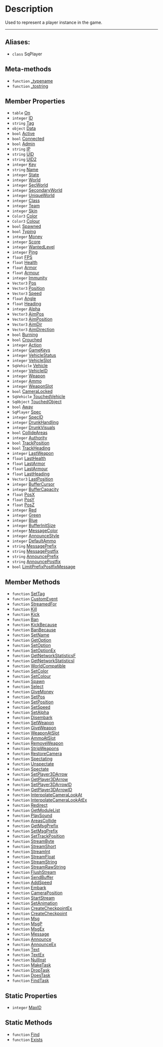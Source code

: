 # Description

Used to represent a player instance in the game.

----

## Aliases:

* `class` SqPlayer

## Meta-methods

* `function` [\_typename](Function.SqPlayer._typename)
* `function` [\_tostring](Function.SqPlayer._tostring)

## Member Properties

* `table` [On](Property.SqPlayer.On)
* `integer` [ID](Property.SqPlayer.ID)
* `string` [Tag](Property.SqPlayer.Tag)
* `object` [Data](Property.SqPlayer.Data)
* `bool` [Active](Property.SqPlayer.Active)
* `bool` [Connected](Property.SqPlayer.Connected)
* `bool` [Admin](Property.SqPlayer.Admin)
* `string` [IP](Property.SqPlayer.IP)
* `string` [UID](Property.SqPlayer.UID)
* `string` [UID2](Property.SqPlayer.UID2)
* `integer` [Key](Property.SqPlayer.Key)
* `string` [Name](Property.SqPlayer.Name)
* `integer` [State](Property.SqPlayer.State)
* `integer` [World](Property.SqPlayer.World)
* `integer` [SecWorld](Property.SqPlayer.SecWorld)
* `integer` [SecondaryWorld](Property.SqPlayer.SecondaryWorld)
* `integer` [UniqueWorld](Property.SqPlayer.UniqueWorld)
* `integer` [Class](Property.SqPlayer.Class)
* `integer` [Team](Property.SqPlayer.Team)
* `integer` [Skin](Property.SqPlayer.Skin)
* `Color3` [Color](Property.SqPlayer.Color)
* `Color3` [Colour](Property.SqPlayer.Colour)
* `bool` [Spawned](Property.SqPlayer.Spawned)
* `bool` [Typing](Property.SqPlayer.Typing)
* `integer` [Money](Property.SqPlayer.Money)
* `integer` [Score](Property.SqPlayer.Score)
* `integer` [WantedLevel](Property.SqPlayer.WantedLevel)
* `integer` [Ping](Property.SqPlayer.Ping)
* `float` [FPS](Property.SqPlayer.FPS)
* `float` [Health](Property.SqPlayer.Health)
* `float` [Armor](Property.SqPlayer.Armor)
* `float` [Armour](Property.SqPlayer.Armour)
* `integer` [Immunity](Property.SqPlayer.Immunity)
* `Vector3` [Pos](Property.SqPlayer.Pos)
* `Vector3` [Position](Property.SqPlayer.Position)
* `Vector3` [Speed](Property.SqPlayer.Speed)
* `float` [Angle](Property.SqPlayer.Angle)
* `float` [Heading](Property.SqPlayer.Heading)
* `integer` [Alpha](Property.SqPlayer.Alpha)
* `Vector3` [AimPos](Property.SqPlayer.AimPos)
* `Vector3` [AimPosition](Property.SqPlayer.AimPosition)
* `Vector3` [AimDir](Property.SqPlayer.AimDir)
* `Vector3` [AimDirection](Property.SqPlayer.AimDirection)
* `bool` [Burning](Property.SqPlayer.Burning)
* `bool` [Crouched](Property.SqPlayer.Crouched)
* `integer` [Action](Property.SqPlayer.Action)
* `integer` [GameKeys](Property.SqPlayer.GameKeys)
* `integer` [VehicleStatus](Property.SqPlayer.VehicleStatus)
* `integer` [VehicleSlot](Property.SqPlayer.VehicleSlot)
* `SqVehicle` [Vehicle](Property.SqPlayer.Vehicle)
* `integer` [VehicleID](Property.SqPlayer.VehicleID)
* `integer` [Weapon](Property.SqPlayer.Weapon)
* `integer` [Ammo](Property.SqPlayer.Ammo)
* `integer` [WeaponSlot](Property.SqPlayer.WeaponSlot)
* `bool` [CameraLocked](Property.SqPlayer.CameraLocked)
* `SqVehicle` [TouchedVehicle](Property.SqPlayer.TouchedVehicle)
* `SqObject` [TouchedObject](Property.SqPlayer.TouchedObject)
* `bool` [Away](Property.SqPlayer.Away)
* `SqPlayer` [Spec](Property.SqPlayer.Spec)
* `integer` [SpecID](Property.SqPlayer.SpecID)
* `integer` [DrunkHandling](Property.SqPlayer.DrunkHandling)
* `integer` [DrunkVisuals](Property.SqPlayer.DrunkVisuals)
* `bool` [CollideAreas](Property.SqPlayer.CollideAreas)
* `integer` [Authority](Property.SqPlayer.Authority)
* `bool` [TrackPosition](Property.SqPlayer.TrackPosition)
* `bool` [TrackHeading](Property.SqPlayer.TrackHeading)
* `integer` [LastWeapon](Property.SqPlayer.LastWeapon)
* `float` [LastHealth](Property.SqPlayer.LastHealth)
* `float` [LastArmor](Property.SqPlayer.LastArmor)
* `float` [LastArmour](Property.SqPlayer.LastArmour)
* `float` [LastHeading](Property.SqPlayer.LastHeading)
* `Vector3` [LastPosition](Property.SqPlayer.LastPosition)
* `integer` [BufferCursor](Property.SqPlayer.BufferCursor)
* `integer` [BufferCapacity](Property.SqPlayer.BufferCapacity)
* `float` [PosX](Property.SqPlayer.PosX)
* `float` [PosY](Property.SqPlayer.PosY)
* `float` [PosZ](Property.SqPlayer.PosZ)
* `integer` [Red](Property.SqPlayer.Red)
* `integer` [Green](Property.SqPlayer.Green)
* `integer` [Blue](Property.SqPlayer.Blue)
* `integer` [BufferInitSize](Property.SqPlayer.BufferInitSize)
* `integer` [MessageColor](Property.SqPlayer.MessageColor)
* `integer` [AnnounceStyle](Property.SqPlayer.AnnounceStyle)
* `integer` [DefaultAmmo](Property.SqPlayer.DefaultAmmo)
* `string` [MessagePrefix](Property.SqPlayer.MessagePrefix)
* `string` [MessagePostfix](Property.SqPlayer.MessagePostfix)
* `string` [AnnouncePrefix](Property.SqPlayer.AnnouncePrefix)
* `string` [AnnouncePostfix](Property.SqPlayer.AnnouncePostfix)
* `bool` [LimitPrefixPostfixMessage](Property.SqPlayer.LimitPrefixPostfixMessage)

## Member Methods

* `function` [SetTag](Function.SqPlayer.SetTag)
* `function` [CustomEvent](Function.SqPlayer.CustomEvent)
* `function` [StreamedFor](Function.SqPlayer.StreamedFor)
* `function` [Kill](Function.SqPlayer.Kill)
* `function` [Kick](Function.SqPlayer.Kick)
* `function` [Ban](Function.SqPlayer.Ban)
* `function` [KickBecause](Function.SqPlayer.KickBecause)
* `function` [BanBecause](Function.SqPlayer.BanBecause)
* `function` [SetName](Function.SqPlayer.SetName)
* `function` [GetOption](Function.SqPlayer.GetOption)
* `function` [SetOption](Function.SqPlayer.SetOption)
* `function` [SetOptionEx](Function.SqPlayer.SetOptionEx)
* `function` [GetNetworkStatisticsF](Function.SqPlayer.GetNetworkStatisticsF)
* `function` [GetNetworkStatisticsI](Function.SqPlayer.GetNetworkStatisticsI)
* `function` [WorldCompatible](Function.SqPlayer.WorldCompatible)
* `function` [SetColor](Function.SqPlayer.SetColor)
* `function` [SetColour](Function.SqPlayer.SetColour)
* `function` [Spawn](Function.SqPlayer.Spawn)
* `function` [Select](Function.SqPlayer.Select)
* `function` [GiveMoney](Function.SqPlayer.GiveMoney)
* `function` [SetPos](Function.SqPlayer.SetPos)
* `function` [SetPosition](Function.SqPlayer.SetPosition)
* `function` [SetSpeed](Function.SqPlayer.SetSpeed)
* `function` [SetAlpha](Function.SqPlayer.SetAlpha)
* `function` [Disembark](Function.SqPlayer.Disembark)
* `function` [SetWeapon](Function.SqPlayer.SetWeapon)
* `function` [GiveWeapon](Function.SqPlayer.GiveWeapon)
* `function` [WeaponAtSlot](Function.SqPlayer.WeaponAtSlot)
* `function` [AmmoAtSlot](Function.SqPlayer.AmmoAtSlot)
* `function` [RemoveWeapon](Function.SqPlayer.RemoveWeapon)
* `function` [StripWeapons](Function.SqPlayer.StripWeapons)
* `function` [RestoreCamera](Function.SqPlayer.RestoreCamera)
* `function` [Spectating](Function.SqPlayer.Spectating)
* `function` [Unspectate](Function.SqPlayer.Unspectate)
* `function` [Spectate](Function.SqPlayer.Spectate)
* `function` [SetPlayer3DArrow](Function.SqPlayer.SetPlayer3DArrow)
* `function` [GetPlayer3DArrow](Function.SqPlayer.GetPlayer3DArrow)
* `function` [SetPlayer3DArrowID](Function.SqPlayer.SetPlayer3DArrowID)
* `function` [GetPlayer3DArrowID](Function.SqPlayer.GetPlayer3DArrowID)
* `function` [InterpolateCameraLookAt](Function.SqPlayer.InterpolateCameraLookAt)
* `function` [InterpolateCameraLookAtEx](Function.SqPlayer.InterpolateCameraLookAtEx)
* `function` [Redirect](Function.SqPlayer.Redirect)
* `function` [GetModuleList](Function.SqPlayer.GetModuleList)
* `function` [PlaySound](Function.SqPlayer.PlaySound)
* `function` [AreasCollide](Function.SqPlayer.AreasCollide)
* `function` [GetMsgPrefix](Function.SqPlayer.GetMsgPrefix)
* `function` [SetMsgPrefix](Function.SqPlayer.SetMsgPrefix)
* `function` [SetTrackPosition](Function.SqPlayer.SetTrackPosition)
* `function` [StreamByte](Function.SqPlayer.StreamByte)
* `function` [StreamShort](Function.SqPlayer.StreamShort)
* `function` [StreamInt](Function.SqPlayer.StreamInt)
* `function` [StreamFloat](Function.SqPlayer.StreamFloat)
* `function` [StreamString](Function.SqPlayer.StreamString)
* `function` [StreamRawString](Function.SqPlayer.StreamRawString)
* `function` [FlushStream](Function.SqPlayer.FlushStream)
* `function` [SendBuffer](Function.SqPlayer.SendBuffer)
* `function` [AddSpeed](Function.SqPlayer.AddSpeed)
* `function` [Embark](Function.SqPlayer.Embark)
* `function` [CameraPosition](Function.SqPlayer.CameraPosition)
* `function` [StartStream](Function.SqPlayer.StartStream)
* `function` [SetAnimation](Function.SqPlayer.SetAnimation)
* `function` [CreateCheckpointEx](Function.SqPlayer.CreateCheckpointEx)
* `function` [CreateCheckpoint](Function.SqPlayer.CreateCheckpoint)
* `function` [Msg](Function.SqPlayer.Msg)
* `function` [MsgP](Function.SqPlayer.MsgP)
* `function` [MsgEx](Function.SqPlayer.MsgEx)
* `function` [Message](Function.SqPlayer.Message)
* `function` [Announce](Function.SqPlayer.Announce)
* `function` [AnnounceEx](Function.SqPlayer.AnnounceEx)
* `function` [Text](Function.SqPlayer.Text)
* `function` [TextEx](Function.SqPlayer.TextEx)
* `function` [NullInst](Function.SqPlayer.NullInst)
* `function` [MakeTask](Function.SqPlayer.MakeTask)
* `function` [DropTask](Function.SqPlayer.DropTask)
* `function` [DoesTask](Function.SqPlayer.DoesTask)
* `function` [FindTask](Function.SqPlayer.FindTask)

## Static Properties

* `integer` [MaxID](Property.SqPlayer.MaxID)

## Static Methods

* `function` [Find](Function.SqPlayer.Find)
* `function` [Exists](Function.SqPlayer.Exists)
